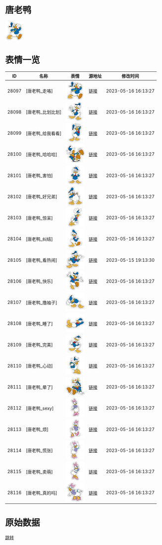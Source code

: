 # 唐老鸭

<img src="./cover.png" height="60" alt="cover" />

# 表情一览

|ID|名称|表情|源地址|修改时间|
|----|----|----|----|----|
|28097|[唐老鸭_走咯]|<img src="./pic/028097_%5B唐老鸭_走咯%5D.png" height="60" alt="走咯"/>|[链接](https://i0.hdslb.com/bfs/emote/adcaa07c85bfed33918e5756c1a1e5b79a20d919.png)|2023-05-16 16:13:27|
|28098|[唐老鸭_比划比划]|<img src="./pic/028098_%5B唐老鸭_比划比划%5D.png" height="60" alt="比划比划"/>|[链接](https://i0.hdslb.com/bfs/emote/17a6863298a97e42d5595f96fdc135a4d13a971f.png)|2023-05-16 16:13:27|
|28099|[唐老鸭_给我看看]|<img src="./pic/028099_%5B唐老鸭_给我看看%5D.png" height="60" alt="给我看看"/>|[链接](https://i0.hdslb.com/bfs/emote/1f901a1ea39c8e2db04cf5bd4fd1b0083e805c13.png)|2023-05-16 16:13:27|
|28100|[唐老鸭_哈哈哈]|<img src="./pic/028100_%5B唐老鸭_哈哈哈%5D.png" height="60" alt="哈哈哈"/>|[链接](https://i0.hdslb.com/bfs/emote/18ba882799e6e38acb9b47759566fb64689c5f80.png)|2023-05-16 16:13:27|
|28101|[唐老鸭_害怕]|<img src="./pic/028101_%5B唐老鸭_害怕%5D.png" height="60" alt="害怕"/>|[链接](https://i0.hdslb.com/bfs/emote/26083e18321ef7c7e4273a155f17da76ceb2d826.png)|2023-05-16 16:13:27|
|28102|[唐老鸭_好兄弟]|<img src="./pic/028102_%5B唐老鸭_好兄弟%5D.png" height="60" alt="好兄弟"/>|[链接](https://i0.hdslb.com/bfs/emote/ad1488ef721deba79d95767183bc24a91cac43f4.png)|2023-05-16 16:13:27|
|28103|[唐老鸭_惊呆]|<img src="./pic/028103_%5B唐老鸭_惊呆%5D.png" height="60" alt="惊呆"/>|[链接](https://i0.hdslb.com/bfs/emote/1a5a6d664911a7755d628ea1992ce90bd2181245.png)|2023-05-16 16:13:27|
|28104|[唐老鸭_纠结]|<img src="./pic/028104_%5B唐老鸭_纠结%5D.png" height="60" alt="纠结"/>|[链接](https://i0.hdslb.com/bfs/emote/10aa70fc841b831924d6c73fade32bcba9177426.png)|2023-05-16 16:13:27|
|28105|[唐老鸭_看热闹]|<img src="./pic/028105_%5B唐老鸭_看热闹%5D.png" height="60" alt="看热闹"/>|[链接](https://i0.hdslb.com/bfs/emote/53286c32de0f33917fb481dbe6d707c645429424.png)|2023-05-15 19:13:30|
|28106|[唐老鸭_快乐]|<img src="./pic/028106_%5B唐老鸭_快乐%5D.png" height="60" alt="快乐"/>|[链接](https://i0.hdslb.com/bfs/emote/d22f2d5947d15b1e7adbbd634da8053e7e8fa944.png)|2023-05-16 16:13:27|
|28107|[唐老鸭_撸袖子]|<img src="./pic/028107_%5B唐老鸭_撸袖子%5D.png" height="60" alt="撸袖子"/>|[链接](https://i0.hdslb.com/bfs/emote/580a595cb268288ad67219f88784ce2d14a5ce81.png)|2023-05-16 16:13:27|
|28108|[唐老鸭_睡了]|<img src="./pic/028108_%5B唐老鸭_睡了%5D.png" height="60" alt="睡了"/>|[链接](https://i0.hdslb.com/bfs/emote/d6e3547e99fab3b07ed0952e6ea9d3cce2b7561b.png)|2023-05-16 16:13:27|
|28109|[唐老鸭_完美]|<img src="./pic/028109_%5B唐老鸭_完美%5D.png" height="60" alt="完美"/>|[链接](https://i0.hdslb.com/bfs/emote/64c98aa814af231375d8b495ed66c7a7f239f341.png)|2023-05-16 16:13:27|
|28110|[唐老鸭_心动]|<img src="./pic/028110_%5B唐老鸭_心动%5D.png" height="60" alt="心动"/>|[链接](https://i0.hdslb.com/bfs/emote/4334f5e4091eb47a664772ae29765b2a836ac443.png)|2023-05-16 16:13:27|
|28111|[唐老鸭_晕了]|<img src="./pic/028111_%5B唐老鸭_晕了%5D.png" height="60" alt="晕了"/>|[链接](https://i0.hdslb.com/bfs/emote/1cc1410b394af414352cd307e2d161f08c597b47.png)|2023-05-16 16:13:27|
|28112|[唐老鸭_sexy]|<img src="./pic/028112_%5B唐老鸭_sexy%5D.png" height="60" alt="sexy"/>|[链接](https://i0.hdslb.com/bfs/emote/e03a60a305fedb63e66d47a4647c1739581385d0.png)|2023-05-16 16:13:27|
|28113|[唐老鸭_烦]|<img src="./pic/028113_%5B唐老鸭_烦%5D.png" height="60" alt="烦"/>|[链接](https://i0.hdslb.com/bfs/emote/45c0b78142b3980d9ae07cc2f1430e038c5d314d.png)|2023-05-16 16:13:27|
|28114|[唐老鸭_慌张]|<img src="./pic/028114_%5B唐老鸭_慌张%5D.png" height="60" alt="慌张"/>|[链接](https://i0.hdslb.com/bfs/emote/4301cb72f5b43fea845a5555a483bf617660b24d.png)|2023-05-16 16:13:27|
|28115|[唐老鸭_卖萌]|<img src="./pic/028115_%5B唐老鸭_卖萌%5D.png" height="60" alt="卖萌"/>|[链接](https://i0.hdslb.com/bfs/emote/263466c8b489602dda1a536f01daa07f8ec646a8.png)|2023-05-16 16:13:27|
|28116|[唐老鸭_真的吗]|<img src="./pic/028116_%5B唐老鸭_真的吗%5D.png" height="60" alt="真的吗"/>|[链接](https://i0.hdslb.com/bfs/emote/2f328edf15ceea1df3b52e920d253778487e5dce.png)|2023-05-16 16:13:27|

# 原始数据

[跳转](./raw.json)

